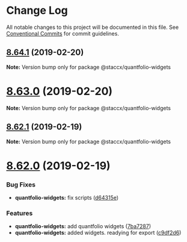 # Change Log

All notable changes to this project will be documented in this file.
See [Conventional Commits](https://conventionalcommits.org) for commit guidelines.

## [8.64.1](https://bitbucket.org/stacc-flow/bento/compare/v8.64.0...v8.64.1) (2019-02-20)

**Note:** Version bump only for package @staccx/quantfolio-widgets





# [8.63.0](https://bitbucket.org/stacc-flow/bento/compare/v8.62.3...v8.63.0) (2019-02-20)

**Note:** Version bump only for package @staccx/quantfolio-widgets





## [8.62.1](https://bitbucket.org/stacc-flow/bento/compare/v8.62.0...v8.62.1) (2019-02-19)

**Note:** Version bump only for package @staccx/quantfolio-widgets





# [8.62.0](https://bitbucket.org/stacc-flow/bento/compare/v8.61.0...v8.62.0) (2019-02-19)


### Bug Fixes

* **quantfolio-widgets:** fix scripts ([d64315e](https://bitbucket.org/stacc-flow/bento/commits/d64315e))


### Features

* **quantfolio-widgets:** add quantfolio widgets ([7ba7287](https://bitbucket.org/stacc-flow/bento/commits/7ba7287))
* **quantfolio-widgets:** added widgets. readying for export ([c9df2d6](https://bitbucket.org/stacc-flow/bento/commits/c9df2d6))
